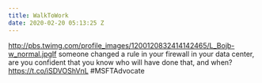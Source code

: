 ```yaml
---
title: WalkToWork
date: 2020-02-20 05:13:25 Z
---
```


 http://pbs.twimg.com/profile_images/1200120832414142465/L_Bojb-w_normal.jpgIf someone changed a rule in your firewall in your data center, are you confident that you know who will have done that, and when? https://t.co/iSDVOShVnL #MSFTAdvocate